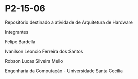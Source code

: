 # P2-15-06
Repositório destinado a atividade de Arquitetura de Hardware

Integrantes


Felipe Bardella

Ivanilson Leoncio Ferreira dos Santos

Robson Lucas Silveira Mello


Engenharia da Computação - Universidade Santa Cecília
